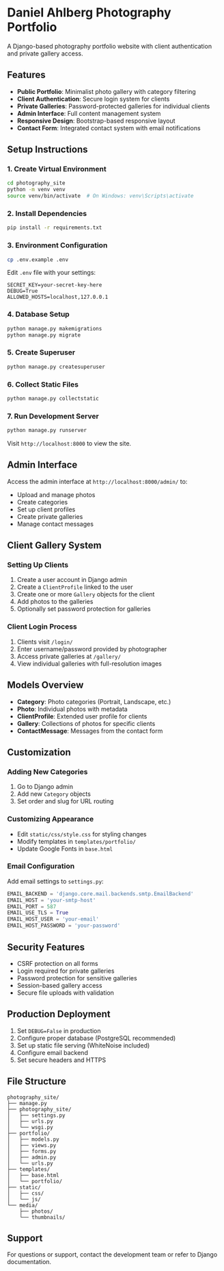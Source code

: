 # Daniel Ahlberg Photography Portfolio

A Django-based photography portfolio website with client authentication and private gallery access.

## Features

- **Public Portfolio**: Minimalist photo gallery with category filtering
- **Client Authentication**: Secure login system for clients
- **Private Galleries**: Password-protected galleries for individual clients
- **Admin Interface**: Full content management system
- **Responsive Design**: Bootstrap-based responsive layout
- **Contact Form**: Integrated contact system with email notifications

## Setup Instructions

### 1. Create Virtual Environment

```bash
cd photography_site
python -m venv venv
source venv/bin/activate  # On Windows: venv\Scripts\activate
```

### 2. Install Dependencies

```bash
pip install -r requirements.txt
```

### 3. Environment Configuration

```bash
cp .env.example .env
```

Edit `.env` file with your settings:
```
SECRET_KEY=your-secret-key-here
DEBUG=True
ALLOWED_HOSTS=localhost,127.0.0.1
```

### 4. Database Setup

```bash
python manage.py makemigrations
python manage.py migrate
```

### 5. Create Superuser

```bash
python manage.py createsuperuser
```

### 6. Collect Static Files

```bash
python manage.py collectstatic
```

### 7. Run Development Server

```bash
python manage.py runserver
```

Visit `http://localhost:8000` to view the site.

## Admin Interface

Access the admin interface at `http://localhost:8000/admin/` to:

- Upload and manage photos
- Create categories
- Set up client profiles
- Create private galleries
- Manage contact messages

## Client Gallery System

### Setting Up Clients

1. Create a user account in Django admin
2. Create a `ClientProfile` linked to the user
3. Create one or more `Gallery` objects for the client
4. Add photos to the galleries
5. Optionally set password protection for galleries

### Client Login Process

1. Clients visit `/login/`
2. Enter username/password provided by photographer
3. Access private galleries at `/gallery/`
4. View individual galleries with full-resolution images

## Models Overview

- **Category**: Photo categories (Portrait, Landscape, etc.)
- **Photo**: Individual photos with metadata
- **ClientProfile**: Extended user profile for clients
- **Gallery**: Collections of photos for specific clients
- **ContactMessage**: Messages from the contact form

## Customization

### Adding New Categories

1. Go to Django admin
2. Add new `Category` objects
3. Set order and slug for URL routing

### Customizing Appearance

- Edit `static/css/style.css` for styling changes
- Modify templates in `templates/portfolio/`
- Update Google Fonts in `base.html`

### Email Configuration

Add email settings to `settings.py`:

```python
EMAIL_BACKEND = 'django.core.mail.backends.smtp.EmailBackend'
EMAIL_HOST = 'your-smtp-host'
EMAIL_PORT = 587
EMAIL_USE_TLS = True
EMAIL_HOST_USER = 'your-email'
EMAIL_HOST_PASSWORD = 'your-password'
```

## Security Features

- CSRF protection on all forms
- Login required for private galleries
- Password protection for sensitive galleries
- Session-based gallery access
- Secure file uploads with validation

## Production Deployment

1. Set `DEBUG=False` in production
2. Configure proper database (PostgreSQL recommended)
3. Set up static file serving (WhiteNoise included)
4. Configure email backend
5. Set secure headers and HTTPS

## File Structure

```
photography_site/
├── manage.py
├── photography_site/
│   ├── settings.py
│   ├── urls.py
│   └── wsgi.py
├── portfolio/
│   ├── models.py
│   ├── views.py
│   ├── forms.py
│   ├── admin.py
│   └── urls.py
├── templates/
│   ├── base.html
│   └── portfolio/
├── static/
│   ├── css/
│   └── js/
└── media/
    ├── photos/
    └── thumbnails/
```

## Support

For questions or support, contact the development team or refer to Django documentation.